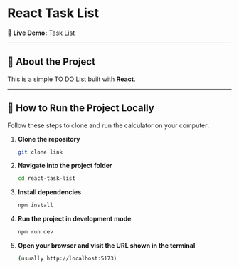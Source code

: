 # React Task List

🔗 **Live Demo:** [Task List](https://link/)

---

## 📖 About the Project

This is a simple TO DO List built with **React**.

---

## 🚀 How to Run the Project Locally

Follow these steps to clone and run the calculator on your computer:

1. **Clone the repository**
   ```bash
   git clone link
   ```
2. **Navigate into the project folder**
   ```bash
   cd react-task-list
   ```
3. **Install dependencies**
   ```bash
   npm install
   ```
4. **Run the project in development mode**
   ```bash
   npm run dev
   ```
5. **Open your browser and visit the URL shown in the terminal**
   ```bash
   (usually http://localhost:5173)
   ```
